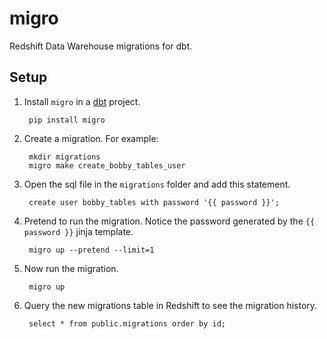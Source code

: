 # migro

Redshift Data Warehouse migrations for dbt.

## Setup

1. Install `migro` in a [dbt](https://getdbt.com) project.

        pip install migro

1. Create a migration. For example:

        mkdir migrations
        migro make create_bobby_tables_user

1. Open the sql file in the `migrations` folder and add this statement.

        create user bobby_tables with password '{{ password }}';

1. Pretend to run the migration. Notice the password generated by the `{{ password }}` jinja template.

        migro up --pretend --limit=1

1. Now run the migration.

        migro up

1. Query the new migrations table in Redshift to see the migration history.

        select * from public.migrations order by id;

